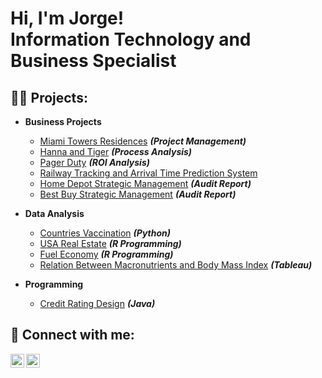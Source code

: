 <h1>Hi, I'm Jorge! <br/>Information Technology and Business Specialist</h1>

<h2>👨‍💻 Projects:</h2>

- <b>Business Projects</b>
  - [Miami Towers Residences](https://github.com/JMarxe/MiamiTowersResidences) <b><i>(Project Management)</b></i>
  - [Hanna and Tiger](https://github.com/JMarxe/HannaandTiger) <b><i>(Process Analysis)</b></i>
  - [Pager Duty](https://github.com/JMarxe/PaperDuty) <b><i>(ROI Analysis)</b></i>
  - [Railway Tracking and Arrival Time Prediction System](https://github.com/JMarxe/RailwayTracking)
  - [Home Depot Strategic Management](https://github.com/JMarxe/HomeDepotStrategicManagement) <b><i>(Audit Report)</b></i>
  - [Best Buy Strategic Management](https://github.com/JMarxe/BestBuyStrategicManagement) <b><i>(Audit Report)</b></i>

- <b>Data Analysis</b>
  - [Countries Vaccination](https://github.com/JMarxe/CountriesVaccination) <b><i>(Python)</b></i>
  - [USA Real Estate](https://github.com/JMarxe/USARealEstateDataAnalysis) <b><i>(R Programming)</b></i>
  - [Fuel Economy](https://github.com/JMarxe/FuelEconomyDataAnalysis) <b><i>(R Programming)</b></i>
  - [Relation Between Macronutrients and Body Mass Index](https://github.com/JMarxe/InteractiveMacronutrientsBMI) <b><i>(Tableau)</b></i>

- <b>Programming</b>
  - [Credit Rating Design](https://github.com/JMarxe/CreditRatingDesign) <b><i>(Java)</b></i>

<h2> 🤳 Connect with me:</h2>

[<img align="left" alt="JorgeLuque | LinkedIn" width="22px" src="https://cdn.jsdelivr.net/npm/simple-icons@v3/icons/linkedin.svg" />][linkedin]
[<img align="left" alt="JorgeLuque | ProtonMail" width="22px" src="https://cdn.jsdelivr.net/npm/simple-icons@3.13.0/icons/mail-dot-ru.svg" />][email]

[email]: mailto:JoLuq@proton.me
[linkedin]: https://linkedin.com/in/jluq/

<!--
**JorgeLuque** is a ✨ _special_ ✨ repository because its `README.md` (this file) appears on your GitHub profile.

Here are some ideas to get you started:

- 🔭 I’m currently working on ...
- 🌱 I’m currently learning ...
- 👯 I’m looking to collaborate on ...
- 🤔 I’m looking for help with ...
- 💬 Ask me about ...
- 📫 How to reach me: ...
- 😄 Pronouns: ...
- ⚡ Fun fact: ...
-->
